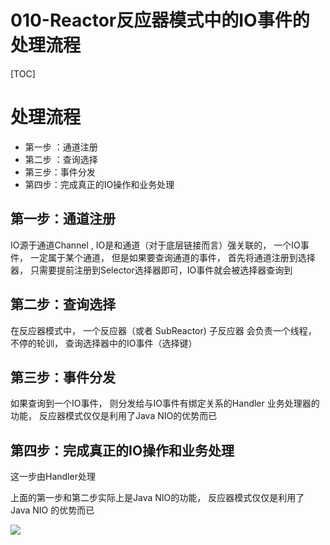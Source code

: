 # 010-Reactor反应器模式中的IO事件的处理流程

[TOC]

# 处理流程

- 第一步 ：通道注册
- 第二步 ：查询选择
- 第三步：事件分发
- 第四步：完成真正的IO操作和业务处理

## 第一步：通道注册

IO源于通道Channel , IO是和通道（对于底层链接而言）强关联的， 一个IO事件， 一定属于某个通道， 但是如果要查询通道的事件， 首先将通道注册到选择器， 只需要提前注册到Selector选择器即可，IO事件就会被选择器查询到

## 第二步：查询选择

在反应器模式中， 一个反应器（或者 SubReactor) 子反应器 会负责一个线程， 不停的轮训， 查询选择器中的IO事件（选择键）

## 第三步：事件分发

如果查询到一个IO事件， 则分发给与IO事件有绑定关系的Handler 业务处理器的功能， 反应器模式仅仅是利用了Java NIO的优势而已

## 第四步：完成真正的IO操作和业务处理

这一步由Handler处理

上面的第一步和第二步实际上是Java NIO的功能， 反应器模式仅仅是利用了 Java NIO 的优势而已

![](http://processon.com/chart_image/608ebb027d9c084071a7659e.png)